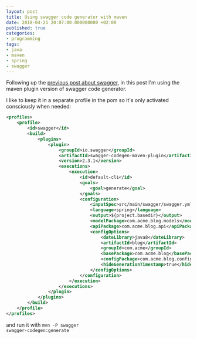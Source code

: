 ```yaml
---
layout: post
title: Using swagger code generator with maven
date: 2018-04-21 20:07:00.000000000 +02:00
published: true
categories:
- programming
tags:
- java
- maven
- spring
- swagger
---
```


Following up the <a href="{{ site.baseurl }}/2018/04/15/building-a-rest-api-with-swagger-and-spring-boot.html">previous post about swagger</a>, in this post I'm using the maven plugin version of swagger code generator.

<!--more-->

I like to keep it in a separate profile in the pom so it's only activated consciously when needed:

```xml
<profiles>
    <profile>
        <id>swagger</id>
        <build>
            <plugins>
                <plugin>
                    <groupId>io.swagger</groupId>
                    <artifactId>swagger-codegen-maven-plugin</artifactId>
                    <version>2.3.1</version>
                    <executions>
                        <execution>
                            <id>default-cli</id>
                            <goals>
                                <goal>generate</goal>
                            </goals>
                            <configuration>
                                <inputSpec>src/main/swagger/swagger.yml</inputSpec>
                                <language>spring</language>
                                <output>${project.basedir}</output>
                                <modelPackage>com.acme.blog.models</modelPackage>
                                <apiPackage>com.acme.blog.api</apiPackage>
                                <configOptions>
                                    <dateLibrary>java8</dateLibrary>
                                    <artifactId>blog</artifactId>
                                    <groupId>com.acme</groupId>
                                    <basePackage>com.acme.blog</basePackage>
                                    <configPackage>com.acme.blog.configuration</configPackage>
                                    <hideGenerationTimestamp>true</hideGenerationTimestamp>
                                </configOptions>
                            </configuration>
                        </execution>
                    </executions>
                </plugin>
            </plugins>
        </build>
    </profile>
</profiles>
```

and run it with <code>mvn -P swagger swagger-codegen:generate</code>
